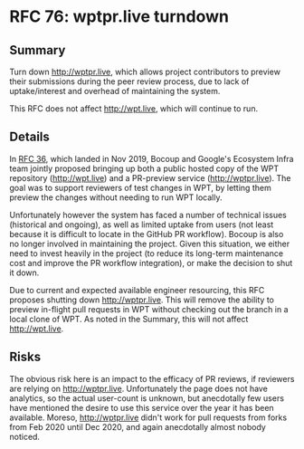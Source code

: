 # RFC 76: wptpr.live turndown

## Summary

Turn down http://wptpr.live, which allows project contributors to preview their
submissions during the peer review process, due to lack of uptake/interest and
overhead of maintaining the system.

This RFC does not affect http://wpt.live, which will continue to run.

## Details

In [RFC 36](https://github.com/web-platform-tests/rfcs/pull/36), which landed
in Nov 2019, Bocoup and Google's Ecosystem Infra team jointly proposed bringing
up both a public hosted copy of the WPT repository (http://wpt.live) and a
PR-preview service (http://wptpr.live). The goal was to support reviewers of
test changes in WPT, by letting them preview the changes without needing to run
WPT locally.

Unfortunately however the system has faced a number of technical issues
(historical and ongoing), as well as limited uptake from users (not least
because it is difficult to locate in the GitHub PR workflow). Bocoup is also no
longer involved in maintaining the project. Given this situation, we either
need to invest heavily in the project (to reduce its long-term maintenance cost
and improve the PR workflow integration), or make the decision to shut it down.

Due to current and expected available engineer resourcing, this RFC proposes
shutting down http://wptpr.live. This will remove the ability to preview
in-flight pull requests in WPT without checking out the branch in a local clone
of WPT. As noted in the Summary, this will not affect http://wpt.live.

## Risks

The obvious risk here is an impact to the efficacy of PR reviews, if reviewers
are relying on http://wptpr.live. Unfortunately the page does not have
analytics, so the actual user-count is unknown, but anecdotally few users have
mentioned the desire to use this service over the year it has been available.
Moreso, http://wptpr.live didn't work for pull requests from forks from Feb
2020 until Dec 2020, and again anecdotally almost nobody noticed.

